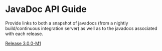 # JavaDoc API Guide

Provide links to both a snapshot of javadocs (from a nightly build/continuous integration server) as well as to the javadocs associated with each release.

[Release 3.0.0-M1](http://wattdepot.github.io/wattdepot/javadoc/3.0.0-M1/)
